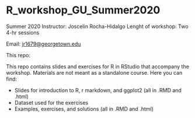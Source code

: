 # R_workshop_GU_Summer2020

Summer 2020
Instructor: Joscelin Rocha-Hidalgo
Lenght of workshop: Two 4-hr sessions

Email: jr1679@georgetown.edu

This repo:

This repo contains slides and exercises for R in RStudio that accompany the workshop. Materials are not meant as a standalone course.
Here you can find:
- Slides for introduction to R, r markdown, and ggplot2 (all in .RMD and .html)
- Dataset used for the exercises
- Examples, exercises, and solutions (all in .RMD and .html)

